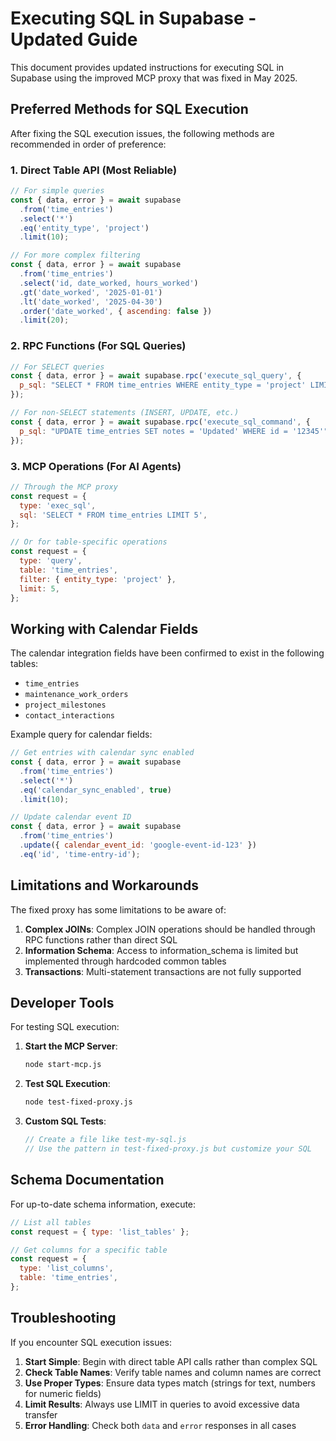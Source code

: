 # Executing SQL in Supabase - Updated Guide

This document provides updated instructions for executing SQL in Supabase using the improved MCP proxy that was fixed in May 2025.

## Preferred Methods for SQL Execution

After fixing the SQL execution issues, the following methods are recommended in order of preference:

### 1. Direct Table API (Most Reliable)

```javascript
// For simple queries
const { data, error } = await supabase
  .from('time_entries')
  .select('*')
  .eq('entity_type', 'project')
  .limit(10);

// For more complex filtering
const { data, error } = await supabase
  .from('time_entries')
  .select('id, date_worked, hours_worked')
  .gt('date_worked', '2025-01-01')
  .lt('date_worked', '2025-04-30')
  .order('date_worked', { ascending: false })
  .limit(20);
```

### 2. RPC Functions (For SQL Queries)

```javascript
// For SELECT queries
const { data, error } = await supabase.rpc('execute_sql_query', {
  p_sql: "SELECT * FROM time_entries WHERE entity_type = 'project' LIMIT 5",
});

// For non-SELECT statements (INSERT, UPDATE, etc.)
const { data, error } = await supabase.rpc('execute_sql_command', {
  p_sql: "UPDATE time_entries SET notes = 'Updated' WHERE id = '12345'",
});
```

### 3. MCP Operations (For AI Agents)

```javascript
// Through the MCP proxy
const request = {
  type: 'exec_sql',
  sql: 'SELECT * FROM time_entries LIMIT 5',
};

// Or for table-specific operations
const request = {
  type: 'query',
  table: 'time_entries',
  filter: { entity_type: 'project' },
  limit: 5,
};
```

## Working with Calendar Fields

The calendar integration fields have been confirmed to exist in the following tables:

- `time_entries`
- `maintenance_work_orders`
- `project_milestones`
- `contact_interactions`

Example query for calendar fields:

```javascript
// Get entries with calendar sync enabled
const { data, error } = await supabase
  .from('time_entries')
  .select('*')
  .eq('calendar_sync_enabled', true)
  .limit(10);

// Update calendar event ID
const { data, error } = await supabase
  .from('time_entries')
  .update({ calendar_event_id: 'google-event-id-123' })
  .eq('id', 'time-entry-id');
```

## Limitations and Workarounds

The fixed proxy has some limitations to be aware of:

1. **Complex JOINs**: Complex JOIN operations should be handled through RPC functions rather than direct SQL
2. **Information Schema**: Access to information_schema is limited but implemented through hardcoded common tables
3. **Transactions**: Multi-statement transactions are not fully supported

## Developer Tools

For testing SQL execution:

1. **Start the MCP Server**:

   ```bash
   node start-mcp.js
   ```

2. **Test SQL Execution**:

   ```bash
   node test-fixed-proxy.js
   ```

3. **Custom SQL Tests**:
   ```javascript
   // Create a file like test-my-sql.js
   // Use the pattern in test-fixed-proxy.js but customize your SQL
   ```

## Schema Documentation

For up-to-date schema information, execute:

```javascript
// List all tables
const request = { type: 'list_tables' };

// Get columns for a specific table
const request = {
  type: 'list_columns',
  table: 'time_entries',
};
```

## Troubleshooting

If you encounter SQL execution issues:

1. **Start Simple**: Begin with direct table API calls rather than complex SQL
2. **Check Table Names**: Verify table names and column names are correct
3. **Use Proper Types**: Ensure data types match (strings for text, numbers for numeric fields)
4. **Limit Results**: Always use LIMIT in queries to avoid excessive data transfer
5. **Error Handling**: Check both `data` and `error` responses in all cases

